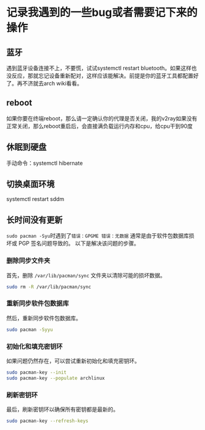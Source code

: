 # 记录我遇到的一些bug或者需要记下来的操作

## 蓝牙

遇到蓝牙设备连接不上，不要慌，试试systemctl restart bluetooth。如果这样也没反应，那就忘记设备重新配对，这样应该能解决。前提是你的蓝牙工具都配置好了。再不济就去arch wiki看看。

## reboot

如果你要在终端reboot，那么请一定确认你的代理是否关闭，我的v2ray如果没有正常关闭，那么reboot重启后，会直接满负载运行内存和cpu，给cpu干到90度

## 休眠到硬盘

手动命令：systemctl hibernate

## 切换桌面环境

systemctl restart sddm

## 长时间没有更新

`sudo pacman -Syu`时遇到了`错误：GPGME 错误：无数据`
通常是由于软件包数据库损坏或 PGP 签名问题导致的。
以下是解决该问题的步骤。

### 删除同步文件夹

首先，删除 `/var/lib/pacman/sync` 文件夹以清除可能的损坏数据。

```zsh
sudo rm -R /var/lib/pacman/sync
```

### 重新同步软件包数据库

然后，重新同步软件包数据库。

```zsh
sudo pacman -Syyu
```

### 初始化和填充密钥环

如果问题仍然存在，可以尝试重新初始化和填充密钥环。

```zsh
sudo pacman-key --init
sudo pacman-key --populate archlinux
```

### 刷新密钥环

最后，刷新密钥环以确保所有密钥都是最新的。

```zsh
sudo pacman-key --refresh-keys
```
